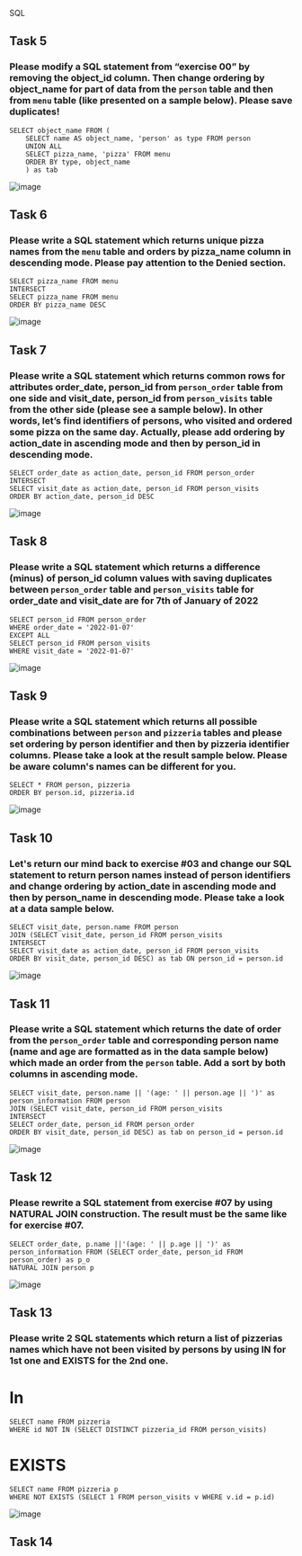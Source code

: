SQL
## Task 5
### Please modify a SQL statement from “exercise 00” by removing the object_id column. Then change ordering by object_name for part of data from the `person` table and then from `menu` table (like presented on a sample below). Please save duplicates!
```
SELECT object_name FROM (
	SELECT name AS object_name, 'person' as type FROM person
	UNION ALL
	SELECT pizza_name, 'pizza' FROM menu
	ORDER BY type, object_name
	) as tab
```
![image](https://github.com/Nefyss/SQL/assets/113514047/e4540cb8-dabb-40eb-9e44-7da3cf60a5b4)

## Task 6
### Please write a SQL statement which returns unique pizza names from the `menu` table and orders by pizza_name column in descending mode. Please pay attention to the Denied section.
```
SELECT pizza_name FROM menu
INTERSECT
SELECT pizza_name FROM menu
ORDER BY pizza_name DESC
```
![image](https://github.com/Nefyss/SQL/assets/113514047/2677088c-2783-4eda-886e-e5e7f0f4f4c5)

## Task 7
### Please write a SQL statement which returns common rows for attributes order_date, person_id from `person_order` table from one side and visit_date, person_id from `person_visits` table from the other side (please see a sample below). In other words, let’s find identifiers of persons, who visited and ordered some pizza on the same day. Actually, please add ordering by action_date in ascending mode and then by person_id in descending mode.
```
SELECT order_date as action_date, person_id FROM person_order
INTERSECT
SELECT visit_date as action_date, person_id FROM person_visits
ORDER BY action_date, person_id DESC
```
![image](https://github.com/Nefyss/SQL/assets/113514047/9440e0ee-9cd7-45c7-b7b6-d627ebbeef87)

## Task 8
### Please write a SQL statement which returns a difference (minus) of person_id column values with saving duplicates between `person_order` table and `person_visits` table for order_date and visit_date are for 7th of January of 2022
```
SELECT person_id FROM person_order
WHERE order_date = '2022-01-07'
EXCEPT ALL
SELECT person_id FROM person_visits
WHERE visit_date = '2022-01-07'
```
![image](https://github.com/Nefyss/SQL/assets/113514047/ae644fdb-3b4b-434f-8fd9-1c4b2f525f0a)

## Task 9
### Please write a SQL statement which returns all possible combinations between `person` and `pizzeria` tables and please set ordering by person identifier and then by pizzeria identifier columns. Please take a look at the result sample below. Please be aware column's names can be different for you.
```
SELECT * FROM person, pizzeria
ORDER BY person.id, pizzeria.id
```
![image](https://github.com/Nefyss/SQL/assets/113514047/47877c74-b2cd-457c-9ee9-533849905b88)

## Task 10
### Let's return our mind back to exercise #03 and change our SQL statement to return person names instead of person identifiers and change ordering by action_date in ascending mode and then by person_name in descending mode. Please take a look at a data sample below.
```
SELECT visit_date, person.name FROM person
JOIN (SELECT visit_date, person_id FROM person_visits
INTERSECT
SELECT visit_date as action_date, person_id FROM person_visits
ORDER BY visit_date, person_id DESC) as tab ON person_id = person.id
```
![image](https://github.com/Nefyss/SQL/assets/113514047/fdeb79f3-cf4c-4f4a-b5c4-21c958917946)

## Task 11
### Please write a SQL statement which returns the date of order from the `person_order` table and corresponding person name (name and age are formatted as in the data sample below) which made an order from the `person` table. Add a sort by both columns in ascending mode.
```
SELECT visit_date, person.name || '(age: ' || person.age || ')' as person_information FROM person
JOIN (SELECT visit_date, person_id FROM person_visits
INTERSECT
SELECT order_date, person_id FROM person_order
ORDER BY visit_date, person_id DESC) as tab on person_id = person.id
```
![image](https://github.com/Nefyss/SQL/assets/113514047/48c13f31-cffd-4819-a7be-6b05c278cf61)

## Task 12
### Please rewrite a SQL statement from exercise #07 by using NATURAL JOIN construction. The result must be the same like for exercise #07.
```
SELECT order_date, p.name ||'(age: ' || p.age || ')' as 
person_information FROM (SELECT order_date, person_id FROM person_order) as p_o
NATURAL JOIN person p

```
![image](https://github.com/Nefyss/SQL/assets/113514047/20c0ca8b-169b-44f4-a2e6-505b1677fe86)

## Task 13
### Please write 2 SQL statements which return a list of pizzerias names which have not been visited by persons by using IN for 1st one and EXISTS for the 2nd one.
# In
```
SELECT name FROM pizzeria
WHERE id NOT IN (SELECT DISTINCT pizzeria_id FROM person_visits)
```
# EXISTS
```
SELECT name FROM pizzeria p
WHERE NOT EXISTS (SELECT 1 FROM person_visits v WHERE v.id = p.id)
```
![image](https://github.com/Nefyss/SQL/assets/113514047/a064a32a-3677-4ecf-8151-30847cd4dd01)

## Task 14
### 
```

```
